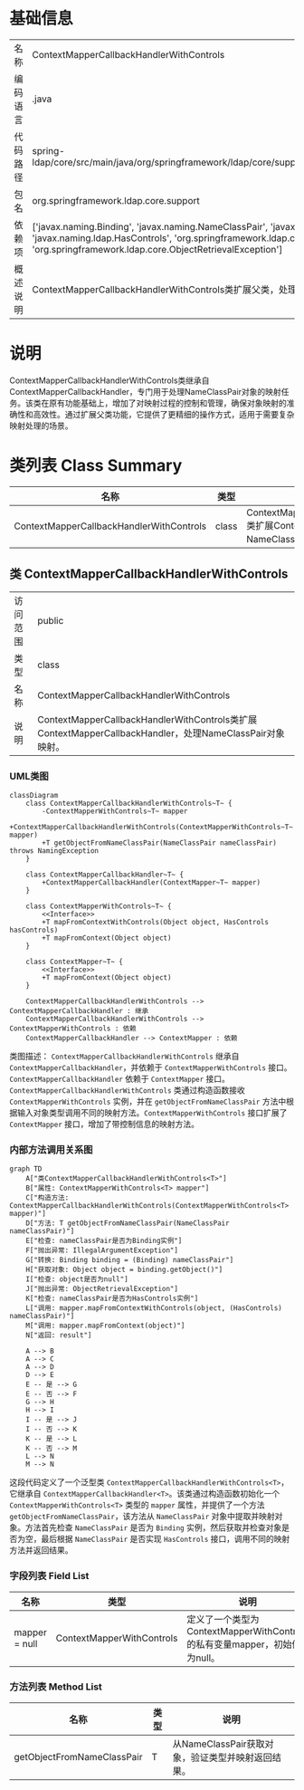 # 基础信息

|      |      |
|------|------|
| 名称 | ContextMapperCallbackHandlerWithControls |
| 编码语言 | .java |
| 代码路径 | spring-ldap/core/src/main/java/org/springframework/ldap/core/support/ContextMapperCallbackHandlerWithControls.java |
| 包名 | org.springframework.ldap.core.support |
| 依赖项 | ['javax.naming.Binding', 'javax.naming.NameClassPair', 'javax.naming.NamingException', 'javax.naming.ldap.HasControls', 'org.springframework.ldap.core.ContextMapperCallbackHandler', 'org.springframework.ldap.core.ObjectRetrievalException'] |
| 概述说明 | ContextMapperCallbackHandlerWithControls类扩展父类，处理NameClassPair对象映射。 |

# 说明

ContextMapperCallbackHandlerWithControls类继承自ContextMapperCallbackHandler，专门用于处理NameClassPair对象的映射任务。该类在原有功能基础上，增加了对映射过程的控制和管理，确保对象映射的准确性和高效性。通过扩展父类功能，它提供了更精细的操作方式，适用于需要复杂映射处理的场景。

# 类列表 Class Summary

| 名称   | 类型  | 说明 |
|-------|------|-------------|
| ContextMapperCallbackHandlerWithControls | class | ContextMapperCallbackHandlerWithControls类扩展ContextMapperCallbackHandler，处理NameClassPair对象映射。 |



## 类 ContextMapperCallbackHandlerWithControls

|      |      |
|------|------|
| 访问范围 | public |
| 类型 | class |
| 名称 | ContextMapperCallbackHandlerWithControls |
| 说明 | ContextMapperCallbackHandlerWithControls类扩展ContextMapperCallbackHandler，处理NameClassPair对象映射。 |


### UML类图

```mermaid
classDiagram
    class ContextMapperCallbackHandlerWithControls~T~ {
        -ContextMapperWithControls~T~ mapper
        +ContextMapperCallbackHandlerWithControls(ContextMapperWithControls~T~ mapper)
        +T getObjectFromNameClassPair(NameClassPair nameClassPair) throws NamingException
    }

    class ContextMapperCallbackHandler~T~ {
        +ContextMapperCallbackHandler(ContextMapper~T~ mapper)
    }

    class ContextMapperWithControls~T~ {
        <<Interface>>
        +T mapFromContextWithControls(Object object, HasControls hasControls)
        +T mapFromContext(Object object)
    }

    class ContextMapper~T~ {
        <<Interface>>
        +T mapFromContext(Object object)
    }

    ContextMapperCallbackHandlerWithControls --> ContextMapperCallbackHandler : 继承
    ContextMapperCallbackHandlerWithControls --> ContextMapperWithControls : 依赖
    ContextMapperCallbackHandler --> ContextMapper : 依赖
```

类图描述：
`ContextMapperCallbackHandlerWithControls` 继承自 `ContextMapperCallbackHandler`，并依赖于 `ContextMapperWithControls` 接口。`ContextMapperCallbackHandler` 依赖于 `ContextMapper` 接口。`ContextMapperCallbackHandlerWithControls` 类通过构造函数接收 `ContextMapperWithControls` 实例，并在 `getObjectFromNameClassPair` 方法中根据输入对象类型调用不同的映射方法。`ContextMapperWithControls` 接口扩展了 `ContextMapper` 接口，增加了带控制信息的映射方法。


### 内部方法调用关系图

```mermaid
graph TD
    A["类ContextMapperCallbackHandlerWithControls<T>"]
    B["属性: ContextMapperWithControls<T> mapper"]
    C["构造方法: ContextMapperCallbackHandlerWithControls(ContextMapperWithControls<T> mapper)"]
    D["方法: T getObjectFromNameClassPair(NameClassPair nameClassPair)"]
    E["检查: nameClassPair是否为Binding实例"]
    F["抛出异常: IllegalArgumentException"]
    G["转换: Binding binding = (Binding) nameClassPair"]
    H["获取对象: Object object = binding.getObject()"]
    I["检查: object是否为null"]
    J["抛出异常: ObjectRetrievalException"]
    K["检查: nameClassPair是否为HasControls实例"]
    L["调用: mapper.mapFromContextWithControls(object, (HasControls) nameClassPair)"]
    M["调用: mapper.mapFromContext(object)"]
    N["返回: result"]

    A --> B
    A --> C
    A --> D
    D --> E
    E -- 是 --> G
    E -- 否 --> F
    G --> H
    H --> I
    I -- 是 --> J
    I -- 否 --> K
    K -- 是 --> L
    K -- 否 --> M
    L --> N
    M --> N
```

这段代码定义了一个泛型类 `ContextMapperCallbackHandlerWithControls<T>`，它继承自 `ContextMapperCallbackHandler<T>`。该类通过构造函数初始化一个 `ContextMapperWithControls<T>` 类型的 `mapper` 属性，并提供了一个方法 `getObjectFromNameClassPair`，该方法从 `NameClassPair` 对象中提取并映射对象。方法首先检查 `NameClassPair` 是否为 `Binding` 实例，然后获取并检查对象是否为空，最后根据 `NameClassPair` 是否实现 `HasControls` 接口，调用不同的映射方法并返回结果。

### 字段列表 Field List

| 名称  | 类型  | 说明 |
|-------|-------|------|
| mapper = null | ContextMapperWithControls<T> | 定义了一个类型为ContextMapperWithControls<T>的私有变量mapper，初始值为null。 |

### 方法列表 Method List

| 名称  | 类型  | 说明 |
|-------|-------|------|
| getObjectFromNameClassPair | T | 从NameClassPair获取对象，验证类型并映射返回结果。 |




